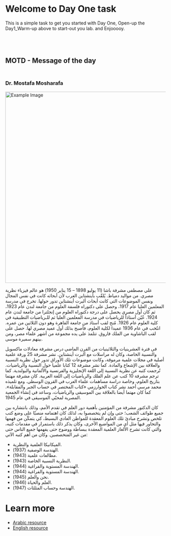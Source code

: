 # Welcome to Day One task
 This is a simple task to get you started with Day One, Open-up the Day1_Warm-up above to start-out you lab. and Enjooooy. <br><br><br><br>


## MOTD - Message of the day <br><br>
### Dr. Mostafa Mosharafa

<img src="https://upload.wikimedia.org/wikipedia/commons/7/70/Ali_Mosharrafa_1.jpg" alt="Example Image" style="width:600px;"/>


<p>علي مصطفى مشرفة باشا (11 يوليو 1898 – 15 يناير 1950) هو عالم فيزياء نظرية مصري. من مواليد دمياط. يُلقّب بأينشتاين العرب لأن أبحاثه كانت في نفس المجال ونفس الموضوعات التي كانت أبحاث ألبرت أينشتاين تدور حولها. تخرج في مدرسة المعلمين العليا عام 1917، وحصل على دكتوراه فلسفة العلوم من جامعة لندن عام 1923، ثم كان أول مصري يحصل على درجة دكتوراه العلوم من إنجلترا من جامعة لندن عام 1924. عُيّن أستاذاً للرياضيات في مدرسة المعلمين العليا ثم للـرياضيات التطبيقية في كلية العلوم عام 1926. مُنح لقب أستاذ من جامعة القاهرة وهو دون الثلاثين من عمره. انتُخب في عام 1936 عميدا لكلية العلوم، فأصبح بذلك أول عميد مصري لها. حصل على لقب الباشاوية من الملك فاروق. تتلمذ على يده مجموعة من أشهر علماء مصر، ومن بينهم سميرة موسى.  </p>

<p>في فترة العشرينيات والثلاثينيات من القرن الماضي درس مشرفة معادلات ماكسويل والنسبية الخاصة، وكان له مراسلات مع ألبرت أينشتاين. نشر مشرفة 25 ورقة علمية أصلية في مجلات علمية مرموقة، وكانت موضوعات تلك الأوراق تدور حول نظرية النسبية والعلاقة بين الإشعاع والمادة. كما نشر مشرفة 12 كتابا علميا حول النسبية والرياضيات. تُرجمت كتبه عن نظرية النسبية إلى اللغة الإنجليزية والفرنسية والألمانية والبولندية. كما ترجم مشرفة 10 كتب عن علم الفلك والرياضيات إلى اللغة العربية. كان مشرفة مهتما بتاريخ العلوم، وخاصة دراسة مساهمات علماء العرب في القرون الوسطى. ومع تلميذه محمد مرسي أحمد نشر كتاب الخوارزمي «كتاب المختصر في حساب الجبر والمقابلة». كما كان مهتما أيضا بالعلاقة بين الموسيقى والرياضيات، وساعد في إنشاء الجمعية المصرية لمحبّي الموسيقى في عام 1945. </p>

<p>كان الدكتور مشرفة من المؤمنين بأهمية دور العلم في تقدم الأمم، وذلك بانتشاره بين جميع طوائف الشعب؛ حتى وإن لم يتخصصوا به، لذلك كان اهتمامه منصبّا على وضع كتب تلخص وتشرح مبادئ تلك العلوم المعقدة للمواطن العادي البسيط، كي يتمكّن من فهمها والتحاور فيها مثل أي من المواضيع الأخرى، وكان يذكر ذلك باستمرار في مقدمات كتبه، والتي كانت تشرح الألغاز العلمية المعقدة ببساطة ووضوح حتى يفهمها جميع الناس حتى من غير المتخصصين. وكان من أهم كتبه الآتي: 

- الميكانيكا العلمية والنظرية.
- الهندسة الوصفية (1937).
- مطالعات علمية (1943).
- النظرية النسبية الخاصة (1943).
- الهندسة المستوية والفراغية (1944).
- الهندسة المستوية والفراغية (1944).
- نحن والعلم (1945).
- العلم والحياة (1946).
- الهندسة وحساب المثلثات (1947).
 </p>

# Learn more
- [Arabic resource](https://ar.wikipedia.org/wiki/%D8%B9%D9%84%D9%8A_%D9%85%D8%B5%D8%B7%D9%81%D9%89_%D9%85%D8%B4%D8%B1%D9%81%D8%A9)
- [English resource](https://en.wikipedia.org/wiki/Ali_Moustafa_Mosharafa)